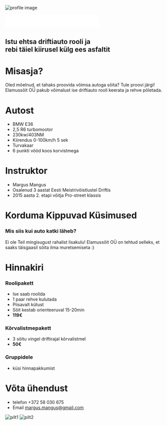 <div class="hero text-white">

![profile image](images/20150819_150028.jpg)

![logo](images/elamussoit.png)

## Istu ehtsa driftiauto rooli ja<br/>rebi täiel kiirusel külg ees asfaltit

</div>

# Misasja?

Oled mõelnud, et tahaks proovida võimsa autoga sõita? Tule proovi järgi! Elamussõit OÜ pakub võimalust ise driftiauto rooli keerata ja rehve põletada.

# Autost

- BMW E36
- 2,5 R6 turbomootor
- 230kw/403NM
- Kiirendus 0-100km/h 5 sek
- Turvakaar
- 6 punkti vööd koos korvistmega

# Instruktor

- Margus Mangus
- Osalenud 3 aastat Eesti Meistrivõistlustel Driftis
- 2015 aasta 2. etapi võitja Pro-street klassis

# Korduma Kippuvad Küsimused

### Mis siis kui auto katki läheb?

Ei ole Teil mingisugust rahalist lisakulu! Elamussõit OÜ on tehtud selleks, et saaks täisgaasil sõita ilma muretsemiseta :)

# Hinnakiri

### Roolipakett

- Ise saab roolida
- 1 paar rehve kulutada
- Piisavalt kütust
- Sõit kestab orienteeruval 15-20min
- **119€**

### Kõrvalistmepakett

- 3 sõitu vingel driftirajal kõrvalistmel
- **50€**

### Gruppidele

- küsi hinnapakkumist

# Võta ühendust

- telefon +372 58 030 675
- Email margus.mangus@gmail.com

![pilt1](images/IMG_4741.jpg)
![pilt2](images/IMG_1518.JPG)